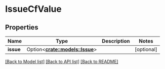 # IssueCfValue

## Properties

Name | Type | Description | Notes
------------ | ------------- | ------------- | -------------
**issue** | Option<[**crate::models::Issue**](Issue.md)> |  | [optional]

[[Back to Model list]](../README.md#documentation-for-models) [[Back to API list]](../README.md#documentation-for-api-endpoints) [[Back to README]](../README.md)


